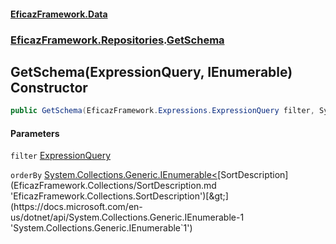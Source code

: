 #### [EficazFramework.Data](EficazFrameworkData.md 'EficazFramework Data')
### [EficazFramework.Repositories](EficazFrameworkData.md#EficazFramework.Repositories 'EficazFramework.Repositories').[GetSchema](EficazFramework.Repositories/GetSchema.md 'EficazFramework.Repositories.GetSchema')

## GetSchema(ExpressionQuery, IEnumerable<SortDescription>) Constructor

```csharp
public GetSchema(EficazFramework.Expressions.ExpressionQuery filter, System.Collections.Generic.IEnumerable<EficazFramework.Collections.SortDescription> orderBy);
```
#### Parameters

<a name='EficazFramework.Repositories.GetSchema.GetSchema(EficazFramework.Expressions.ExpressionQuery,System.Collections.Generic.IEnumerable_EficazFramework.Collections.SortDescription_).filter'></a>

`filter` [ExpressionQuery](EficazFramework.Expressions/ExpressionQuery.md 'EficazFramework.Expressions.ExpressionQuery')

<a name='EficazFramework.Repositories.GetSchema.GetSchema(EficazFramework.Expressions.ExpressionQuery,System.Collections.Generic.IEnumerable_EficazFramework.Collections.SortDescription_).orderBy'></a>

`orderBy` [System.Collections.Generic.IEnumerable&lt;](https://docs.microsoft.com/en-us/dotnet/api/System.Collections.Generic.IEnumerable-1 'System.Collections.Generic.IEnumerable`1')[SortDescription](EficazFramework.Collections/SortDescription.md 'EficazFramework.Collections.SortDescription')[&gt;](https://docs.microsoft.com/en-us/dotnet/api/System.Collections.Generic.IEnumerable-1 'System.Collections.Generic.IEnumerable`1')